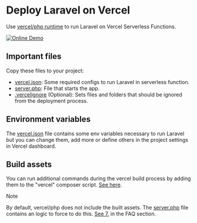 # Deploy Laravel on Vercel

Use [vercel/php runtime](https://github.com/vercel-community/php) to run Laravel on Vercel Serverless Functions.

[![Online Demo](https://img.shields.io/badge/Online-Demo-brightgreen.svg)](https://laravel-hello-world.vercel.app/)

## Important files

Copy these files to your project:

- [vercel.json](./vercel.json): Some required configs to run Laravel in serverless function.
- [server.php](./server.php): File that starts the app.
- [.vercelignore](./.vercelignore) (Optional): Sets files and folders that should be ignored from the deployment process.

## Environment variables

The [vercel.json](./vercel.json) file contains some env variables necessary to run Laravel but you can change them, add more or define others in the project settings in Vercel dashboard.

## Build assets

You can run additional commands during the vercel build process by adding them to the "vercel" composer script. [See here](./composer.json#L49).

> [!NOTE]
> By default, vercel/php does not include the built assets. The [server.php](./server.php) file contains an logic to force to do this. [See 7.](https://github.com/vercel-community/php#%EF%B8%8F-faq) in the FAQ section.
